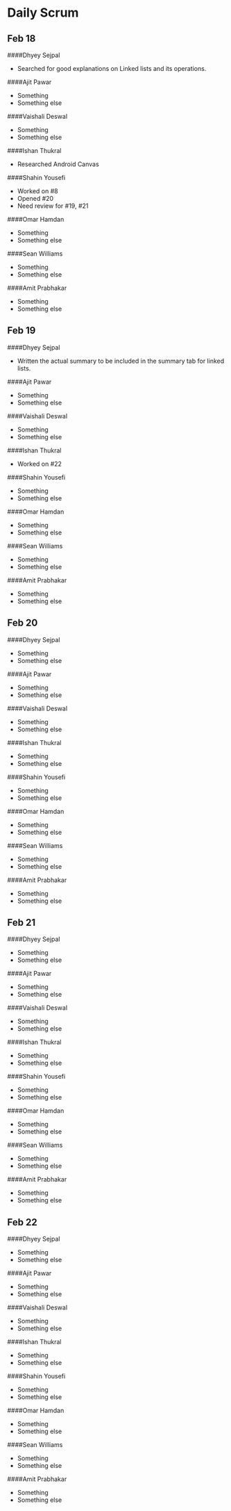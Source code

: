 # Daily Scrum

## Feb 18

####Dhyey Sejpal

* Searched for good explanations on Linked lists and its operations.

####Ajit Pawar

* Something
* Something else

####Vaishali Deswal

* Something
* Something else

####Ishan Thukral

* Researched Android Canvas

####Shahin Yousefi

* Worked on #8
* Opened #20
* Need review for #19, #21

####Omar Hamdan

* Something
* Something else

####Sean Williams

* Something
* Something else

####Amit Prabhakar

* Something
* Something else

## Feb 19

####Dhyey Sejpal

* Written the actual summary to be included in the summary tab for linked lists. 

####Ajit Pawar

* Something
* Something else

####Vaishali Deswal

* Something
* Something else

####Ishan Thukral

* Worked on #22

####Shahin Yousefi

* Something
* Something else

####Omar Hamdan

* Something
* Something else

####Sean Williams

* Something
* Something else

####Amit Prabhakar

* Something
* Something else

## Feb 20

####Dhyey Sejpal

* Something
* Something else

####Ajit Pawar

* Something
* Something else

####Vaishali Deswal

* Something
* Something else

####Ishan Thukral

* Something
* Something else

####Shahin Yousefi

* Something
* Something else

####Omar Hamdan

* Something
* Something else

####Sean Williams

* Something
* Something else

####Amit Prabhakar

* Something
* Something else

## Feb 21

####Dhyey Sejpal

* Something
* Something else

####Ajit Pawar

* Something
* Something else

####Vaishali Deswal

* Something
* Something else

####Ishan Thukral

* Something
* Something else

####Shahin Yousefi

* Something
* Something else

####Omar Hamdan

* Something
* Something else

####Sean Williams

* Something
* Something else

####Amit Prabhakar

* Something
* Something else

## Feb 22

####Dhyey Sejpal

* Something
* Something else

####Ajit Pawar

* Something
* Something else

####Vaishali Deswal

* Something
* Something else

####Ishan Thukral

* Something
* Something else

####Shahin Yousefi

* Something
* Something else

####Omar Hamdan

* Something
* Something else

####Sean Williams

* Something
* Something else

####Amit Prabhakar

* Something
* Something else
